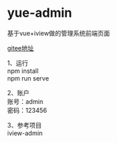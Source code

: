 # yue-admin
基于vue+iview做的管理系统前端页面

<a href="https://gitee.com/zhangsuntianyi/yue-admin">gitee地址</a>

1、运行<br/>
npm install<br/>
npm run serve

2、账户<br/>
账号：admin<br/>
密码：123456

3、参考项目<br/>
iview-admin
